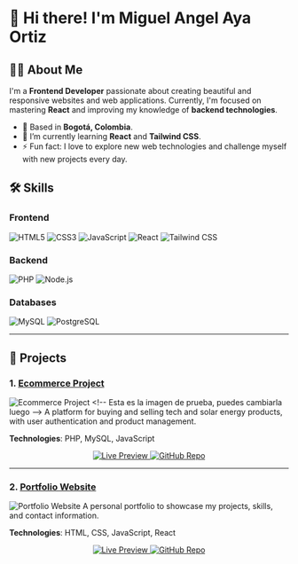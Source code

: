# 👋 Hi there! I'm Miguel Angel Aya Ortiz

## 👨‍💻 About Me
I'm a **Frontend Developer** passionate about creating beautiful and responsive websites and web applications. Currently, I'm focused on mastering **React** and improving my knowledge of **backend technologies**.

- 📍 Based in **Bogotá, Colombia**.
- 🌱 I’m currently learning **React** and **Tailwind CSS**.
- ⚡ Fun fact: I love to explore new web technologies and challenge myself with new projects every day.

## 🛠️ Skills

### Frontend
<p align="left">
  <img src="https://img.shields.io/badge/HTML5-%23E34F26.svg?&style=for-the-badge&logo=html5&logoColor=white" alt="HTML5" />
  <img src="https://img.shields.io/badge/CSS3-%231572B6.svg?&style=for-the-badge&logo=css3&logoColor=white" alt="CSS3" />
  <img src="https://img.shields.io/badge/JavaScript-%23F7DF1E.svg?&style=for-the-badge&logo=javascript&logoColor=white" alt="JavaScript" />
  <img src="https://img.shields.io/badge/React-%2300D8FF.svg?&style=for-the-badge&logo=react&logoColor=white" alt="React" />
  <img src="https://img.shields.io/badge/Tailwind%20CSS-%2338B2AC.svg?&style=for-the-badge&logo=tailwind-css&logoColor=white" alt="Tailwind CSS" />
</p>

### Backend
<p align="left">
  <img src="https://img.shields.io/badge/PHP-%23777BB4.svg?&style=for-the-badge&logo=php&logoColor=white" alt="PHP" />
  <img src="https://img.shields.io/badge/Node.js-%2343853D.svg?&style=for-the-badge&logo=node.js&logoColor=white" alt="Node.js" />
</p>

### Databases
<p align="left">
  <img src="https://img.shields.io/badge/MySQL-%234479A1.svg?&style=for-the-badge&logo=mysql&logoColor=white" alt="MySQL" />
  <img src="https://img.shields.io/badge/PostgreSQL-%23316192.svg?&style=for-the-badge&logo=postgresql&logoColor=white" alt="PostgreSQL" />
</p>

---

## 🚀 Projects

### 1. [Ecommerce Project](https://github.com/username/ecommerce-project)
![Ecommerce Project]([https://upload.wikimedia.org/wikipedia/commons/5/58/Logo_Spidemar.png](https://www.google.com/url?sa=i&url=https%3A%2F%2Fstore.playstation.com%2Fes-co%2Fproduct%2FUP9000-CUSA02299_00-MARVELSSMGOTY000&psig=AOvVaw1RWQ8Xc-eishg6Lrb44onX&ust=1731454402463000&source=images&cd=vfe&opi=89978449&ved=0CBQQjRxqFwoTCLCyu7a41YkDFQAAAAAdAAAAABAE)) <!-- Esta es la imagen de prueba, puedes cambiarla luego -->
A platform for buying and selling tech and solar energy products, with user authentication and product management.

**Technologies**: PHP, MySQL, JavaScript

<p align="center">
  <a href="https://link-to-preview.com">
    <img src="https://img.shields.io/badge/Preview-%239B59B6?style=for-the-badge&logo=googlechrome&logoColor=white" alt="Live Preview"/>
  </a>
  <a href="https://github.com/username/ecommerce-project">
    <img src="https://img.shields.io/badge/GitHub-181717?style=for-the-badge&logo=github&logoColor=white" alt="GitHub Repo"/>
  </a>
</p>

---

### 2. [Portfolio Website](https://github.com/username/portfolio-website)
![Portfolio Website](https://upload.wikimedia.org/wikipedia/commons/5/58/Logo_Spidemar.png) <!-- Esta es la imagen de prueba, puedes cambiarla luego -->
A personal portfolio to showcase my projects, skills, and contact information.

**Technologies**: HTML, CSS, JavaScript, React

<p align="center">
  <a href="https://link-to-preview.com">
    <img src="https://img.shields.io/badge/Preview-%239B59B6?style=for-the-badge&logo=googlechrome&logoColor=white" alt="Live Preview"/>
  </a>
  <a href="https://github.com/username/portfolio-website">
    <img src="https://img.shields.io/badge/GitHub-181717?style=for-the-badge&logo=github&logoColor=white" alt="GitHub Repo"/>
  </a>
</p>

